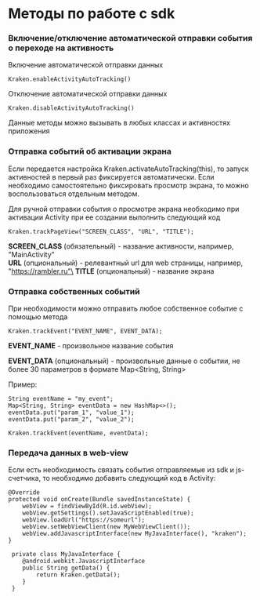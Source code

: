 # Методы по работе с sdk

### Включение/отключение автоматической отправки события о переходе на активность

Включение автоматической отправки данных

```
Kraken.enableActivityAutoTracking()
```

Отключение автоматической отправки данных

```
Kraken.disableActivityAutoTracking()
```

Данные методы можно вызывать в любых классах и активностях приложения

### Отправка событий об активации экрана

Если передается настройка Kraken.activateAutoTracking(this), то запуск активностей в первый раз фиксируется автоматически. Если необходимо самостоятельно фиксировать просмотр экрана, то можно воспользоваться отдельным методом.

Для ручной отправки события о просмотре экрана необходимо при активации Activity при ее создании выполнить следующий код

```
Kraken.trackPageView("SCREEN_CLASS", "URL", "TITLE");
```

**SCREEN\_CLASS** (обязательный) - название активности, например, "MainActivity"\
**URL** (опциональный) - релевантный url для web страницы, например, "https://rambler.ru"\
**TITLE** (опциональный) - название экрана

### Отправка собственных событий

При необходимости можно отправить любое собственное событие с помощью метода

```
Kraken.trackEvent("EVENT_NAME", EVENT_DATA);
```

**EVENT\_NAME** - произвольное название события

**EVENT\_DATA** (опциональный) - произвольные данные о событии, не более 30 параметров в формате Map\<String, String>

Пример:

```
String eventName = "my_event";
Map<String, String> eventData = new HashMap<>();
eventData.put("param_1", "value_1");
eventData.put("param_2", "value_2");

Kraken.trackEvent(eventName, eventData);
```

### Передача данных в web-view

Если есть необходимость связать события отправляемые из sdk и js-счетчика, то необходимо добавить следующий код в Activity:

```
@Override
protected void onCreate(Bundle savedInstanceState) {
    webView = findViewById(R.id.webView);
    webView.getSettings().setJavaScriptEnabled(true);
    webView.loadUrl("https://someurl");
    webView.setWebViewClient(new MyWebViewClient());
    webView.addJavascriptInterface(new MyJavaInterface(), "kraken");
}

 private class MyJavaInterface {
    @android.webkit.JavascriptInterface
    public String getData() {
        return Kraken.getData();
    }
 }
```

